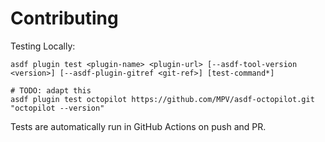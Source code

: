 # Contributing

Testing Locally:

```shell
asdf plugin test <plugin-name> <plugin-url> [--asdf-tool-version <version>] [--asdf-plugin-gitref <git-ref>] [test-command*]

# TODO: adapt this
asdf plugin test octopilot https://github.com/MPV/asdf-octopilot.git "octopilot --version"
```

Tests are automatically run in GitHub Actions on push and PR.
